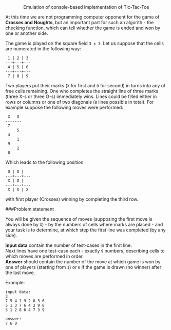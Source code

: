 <!-- #Tic-Tac-Toe -->
<div style="text-align:center">
<div id="terminal-frame">
	<div id="terminal">
	</div>
</div>
<div class="hint">Emulation of console-based implementation of Tic-Tac-Toe</div>
</div>

At this time we are not programming computer opponent for the game of **Crosses and Noughts**, but an important part for
such an algorith - the checking function, which can tell whether the game is ended and won by one or another side.

The game is played on the square field `3 x 3`. Let us suppose that the cells are numerated in the following way:

     1 | 2 | 3
	---+---+---
	 4 | 5 | 6
	---+---+---
	 7 | 8 | 9

Two players put their marks (`X` for first and `O` for second) in turns into any of free cells remaining. One who
completes the straight line of three marks (three X-s or three O-s) immediately wins. Lines could be filled either
in rows or columns or one of two diagonals (`8` lines possible in total). For example suppose the
following moves were performed:

     X   O
    -------
	 7
	     5
     4
	     1
     9
	     2
     8

Which leads to the following position:

     O | O |  
	---+---+---
	 X | O |  
	---+---+---
	 X | X | X

with first player (Crosses) winning by completing the third row.

###Problem statement

You will be given the sequence of moves (supposing the first move is always done by `X`) - by the numbers of cells
where marks are placed - and your task is to determine, at which step the first line was completed (by any side).

**Input data** contain the number of test-cases in the first line.  
Next lines have one test-case each - exactly `9` numbers, describing cells to which moves are performed in order.  
**Answer** should contain the number of the move at which game is won by one of players (starting from `1`) or `0` if
the game is drawn (no winner) after the last move.

Example:

    input data:
	3
	7 5 4 1 9 2 8 3 6
	5 1 3 7 6 4 2 9 8
	5 1 2 8 6 4 7 3 9
	
	answer:
	7 6 0

<script>
var term = new JsMonoTerm({selector: "#terminal", w: 40, h: 20});

var cellW = 9;
var cellH = 5;
var field;
var move;


var xPrint = [
    'XX.   .XX',
	' `XX XX` ',
	'   XXX   ',
	' .XX XX. ',
	'XX`   `XX'];
	
var oPrint = [
    '  .XXX.  ',
	'.XX   XX.',
	'X       X',
	'`XX   XX`',
	'  `XXX`  '];

function drawGrid() {
    var t = '';
	for (var i = 0; i != cellW; i++) {
	    t += ' ';
	}
	var line = t + '|' + t + '|' + t;
	var ts = t.replace(/\s/g, '-');
	var sline = ts + '+' + ts + '+' + ts;
	term.move(0, 0);
	for (i = 0; i != 3; i++) {
		if (i != 0) {
		    term.println(sline);
		}
	    for (var j = 0; j != cellH; j++) {
		    term.println(line);
		}
	}
	
	for (i = 0; i != 3; i++) {
	    for (j = 0; j != 3; j++) {
		    term.move(Math.floor(cellW / 2) + (cellW + 1) * j, Math.floor(cellH / 2) + (cellH + 1) * i);
			term.print('' + (i * 3 + j + 1));
		}
	}
}

function drawCell(x, y, m) {
    var lt = x * (cellW + 1);
	var tp = y * (cellH + 1);
	m = m == 1 ? xPrint : oPrint;
	for (var i = 0; i != cellH; i++) {
		term.move(lt, tp + i);
		term.print(m[i]);
	}
}

function checkWin(x, y) {
   var s = 0;
   for (var i = 0; i != 3; i++) {
       s += field[y][i];
   }
   if (Math.abs(s) == 3) {
       return s;
   }
   s = 0;
   for (i = 0; i != 3; i++) {
       s += field[i][x];
   }
   if (Math.abs(s) == 3) {
       return s;
   }
   if (x == y) {
	   s = 0;
	   for (i = 0; i != 3; i++) {
		   s += field[i][i];
	   }
	   if (Math.abs(s) == 3) {
		   return s;
	   }
   }
   if (x + y == 2) {
	   s = 0;
	   for (i = 0; i != 3; i++) {
		   s += field[2 - i][i];
	   }
	   if (Math.abs(s) == 3) {
		   return s;
	   }
   }
   return 0;
}

function makeMove(c) {
	c = c.toLowerCase();
    if ('123456789'.indexOf(c) != -1) {
	    var mark = move % 2 ? -1 : 1;
		c = parseInt(c) - 1;
		var x = c % 3;
		var y = Math.floor(c / 3);
		if (field[y][x] == 0) {
			drawCell(x, y, mark);
			field[y][x] = mark;
			var win = checkWin(x, y);
			if (win == 0) {
				move++;
			} else {
				showEnd(win == 3 ? 'Xs have won!' : 'Os have won!');
				return;
			}
		}
	}
	if (move != 9) {
		askMove();
    } else {
	    showEnd('Game Drawn!');
	}
}

function showEnd(msg) {
    term.delLine(18);
	term.move(0, 18);
	term.print(msg + ' Press "S" to restart...');
	term.getc = restart;
}

function askMove() {
	var c = move % 2 ? 'O' : 'X';
    term.move(0, 18);
    term.delLine(18);
	term.print('Select the cell to put "' + c + '" [1..9]:');
	term.getc = makeMove;
}

function restart() {
    term.clear();
	move = 0;
	field = [[0, 0, 0],[0, 0, 0],[0, 0, 0]];
	drawGrid();
	askMove();
}

restart();
</script>
